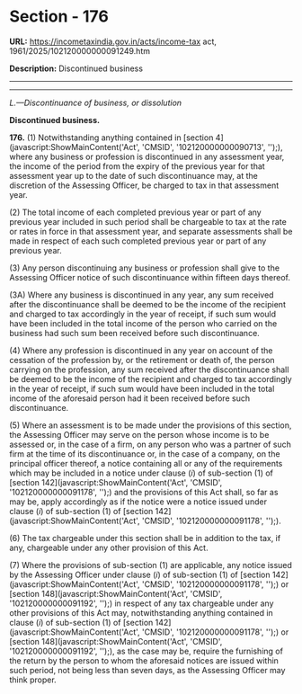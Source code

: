 # Section - 176

**URL:** https://incometaxindia.gov.in/acts/income-tax act, 1961/2025/102120000000091249.htm

**Description:** Discontinued business

---

****

_L.—Discontinuance of business, or dissolution_

**Discontinued business.**

**176.** (1) Notwithstanding anything contained in [section 4](javascript:ShowMainContent\('Act', 'CMSID', '102120000000090713', ''\);), where any business or profession is discontinued in any assessment year, the income of the period from the expiry of the previous year for that assessment year up to the date of such discontinuance may, at the discretion of the Assessing Officer, be charged to tax in that assessment year.

(2) The total income of each completed previous year or part of any previous year included in such period shall be chargeable to tax at the rate or rates in force in that assessment year, and separate assessments shall be made in respect of each such completed previous year or part of any previous year.

(3) Any person discontinuing any business or profession shall give to the Assessing Officer notice of such discontinuance within fifteen days thereof.

(3A) Where any business is discontinued in any year, any sum received after the discontinuance shall be deemed to be the income of the recipient and charged to tax accordingly in the year of receipt, if such sum would have been included in the total income of the person who carried on the business had such sum been received before such discontinuance.

(4) Where any profession is discontinued in any year on account of the cessation of the profession by, or the retirement or death of, the person carrying on the profession, any sum received after the discontinuance shall be deemed to be the income of the recipient and charged to tax accordingly in the year of receipt, if such sum would have been included in the total income of the aforesaid person had it been received before such discontinuance.

(5) Where an assessment is to be made under the provisions of this section, the Assessing Officer may serve on the person whose income is to be assessed or, in the case of a firm, on any person who was a partner of such firm at the time of its discontinuance or, in the case of a company, on the principal officer thereof, a notice containing all or any of the requirements which may be included in a notice under clause (_i_) of sub-section (1) of [section 142](javascript:ShowMainContent\('Act', 'CMSID', '102120000000091178', ''\);) and the provisions of this Act shall, so far as may be, apply accordingly as if the notice were a notice issued under clause (_i_) of sub-section (1) of [section 142](javascript:ShowMainContent\('Act', 'CMSID', '102120000000091178', ''\);).

(6) The tax chargeable under this section shall be in addition to the tax, if any, chargeable under any other provision of this Act.

(7) Where the provisions of sub-section (1) are applicable, any notice issued by the Assessing Officer under clause (_i_) of sub-section (1) of [section 142](javascript:ShowMainContent\('Act', 'CMSID', '102120000000091178', ''\);) or [section 148](javascript:ShowMainContent\('Act', 'CMSID', '102120000000091192', ''\);) in respect of any tax chargeable under any other provisions of this Act may, notwithstanding anything contained in clause (_i_) of sub-section (1) of [section 142](javascript:ShowMainContent\('Act', 'CMSID', '102120000000091178', ''\);) or [section 148](javascript:ShowMainContent\('Act', 'CMSID', '102120000000091192', ''\);), as the case may be, require the furnishing of the return by the person to whom the aforesaid notices are issued within such period, not being less than seven days, as the Assessing Officer may think proper.